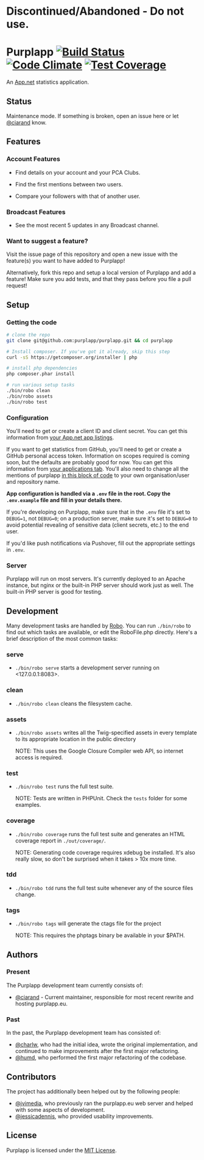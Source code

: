 Discontinued/Abandoned - Do not use.
==================================================================================================================

Purplapp [![Build Status][ci img]][ci link] [![Code Climate][cc img]][cc link] [![Test Coverage][tc img]][cc link]
==================================================================================================================

[ci img]: https://img.shields.io/travis/purplapp/purplapp/master.svg?style=flat
[cc img]: https://img.shields.io/codeclimate/github/purplapp/purplapp.svg?style=flat
[tc img]: https://img.shields.io/codeclimate/coverage/github/purplapp/purplapp.svg?style=flat

[ci link]: https://travis-ci.org/purplapp/purplapp
[cc link]: https://codeclimate.com/github/purplapp/purplapp

An [App.net](https://app.net/) statistics application.

## Status

Maintenance mode. If something is broken, open an issue here or let 
[@ciarand][] know.

## Features

### Account Features

- Find details on your account and your PCA Clubs.

- Find the first mentions between two users.

- Compare your followers with that of another user.

### Broadcast Features

- See the most recent 5 updates in any Broadcast channel.

### Want to suggest a feature?

Visit the issue page of this repository and open a new issue
with the feature(s) you want to have added to Purplapp!

Alternatively, fork this repo and setup a local version of
Purplapp and add a feature! Make sure you add tests, and that
they pass before you file a pull request!

## Setup

### Getting the code

```bash
# clone the repo
git clone git@github.com:purplapp/purplapp.git && cd purplapp

# Install composer. If you've got it already, skip this step
curl -sS https://getcomposer.org/installer | php

# install php dependencies
php composer.phar install

# run various setup tasks
./bin/robo clean
./bin/robo assets
./bin/robo test
```

### Configuration

You'll need to get or create a client ID and client secret. You can get this
information from [your App.net app listings](https://account.app.net/developer/apps/).

If you want to get statistics from GitHub, you'll need to get or create
a GitHub personal access token. Information on scopes required is coming soon,
but the defaults are probably good for now. You can get this information from
[your applications tab](https://github.com/settings/tokens/new). You'll also
need to change all the mentions of purplapp [in this block of
code](https://github.com/purplapp/purplapp/blob/master/start/routes.php#L274-L326)
to your own organisation/user and repository name.

**App configuration is handled via a `.env` file in the root. Copy the
`.env.example` file and fill in your details there.**

If you're developing on Purplapp, make sure that in the `.env` file it's set
to `DEBUG=1`, not `DEBUG=0`; on a production server, make sure it's set to
`DEBUG=0` to avoid potential revealing of sensitive data (client secrets, etc.)
to the end user.

If you'd like push notifications via Pushover, fill out the appropriate settings
in `.env`.

### Server

Purplapp will run on most servers. It's currently deployed to an Apache
instance, but nginx or the built-in PHP server should work just as well. The
built-in PHP server is good for testing.

## Development

Many development tasks are handled by [Robo](http://robo.li/). You can run `./bin/robo`
to find out which tasks are available, or edit the RoboFile.php directly. Here's
a brief description of the most common tasks:

### serve

- `./bin/robo serve` starts a development server running on <127.0.0.1:8083>.

### clean

- `./bin/robo clean` cleans the filesystem cache.

### assets

- `./bin/robo assets` writes all the Twig-specified assets in every template to
  its appropriate location in the public directory

  NOTE: This uses the Google Closure Compiler web API, so internet access is
  required.

### test

- `./bin/robo test` runs the full test suite.

  NOTE: Tests are written in PHPUnit. Check the `tests` folder for some examples.

### coverage

- `./bin/robo coverage` runs the full test suite and generates an HTML coverage
  report in `./out/coverage/`.

  NOTE: Generating code coverage requires xdebug be installed. It's also really
  slow, so don't be surprised when it takes > 10x more time.

### tdd

- `./bin/robo tdd` runs the full test suite whenever any of the source files change.

### tags

- `./bin/robo tags` will generate the ctags file for the project

  NOTE: This requires the phptags binary be available in your $PATH.

## Authors

### Present

The Purplapp development team currently consists of:

- [@ciarand][] - Current maintainer, responsible for most recent rewrite and
  hosting purplapp.eu.

### Past

In the past, the Purplapp development team has consisted of:

- [@charlw][], who had the initial idea, wrote the original implementation, and
  continued to make improvements after the first major refactoring.
- [@humd][], who performed the first major refactoring of the codebase.

## Contributors

The project has additionally been helped out by the following people:

- [@jvimedia][], who previously ran the purplapp.eu web server and helped with 
  some aspects of development.
- [@jessicadennis][], who provided usability improvements.

## License

Purplapp is licensed under the [MIT License](http://opensource.org/licenses/MIT).

[@charlw]: https://github.com/charlw
[pca]: http://appdotnetwiki.net/w/index.php?title=Post_Count_Achievements
[@ciarand]: https://github.com/ciarand
[@humd]: https://github.com/humd
[@jvimedia]: https://github.com/jvimedia
[@jessicadennis]: https://github.com/jessicadennis

